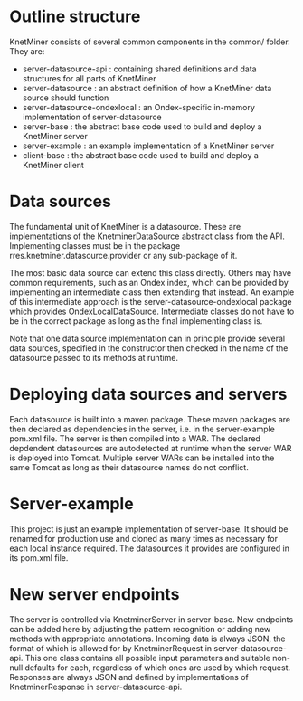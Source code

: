 # Outline structure
KnetMiner consists of several common components in the common/ folder. They are:
* server-datasource-api : containing shared definitions and data structures for all parts of KnetMiner
* server-datasource : an abstract definition of how a KnetMiner data source should function
* server-datasource-ondexlocal : an Ondex-specific in-memory implementation of server-datasource
* server-base : the abstract base code used to build and deploy a KnetMiner server
* server-example : an example implementation of a KnetMiner server
* client-base : the abstract base code used to build and deploy a KnetMiner client

# Data sources
The fundamental unit of KnetMiner is a datasource. These are implementations of the KnetminerDataSource abstract class from the API. Implementing classes must be in the package rres.knetminer.datasource.provider or any sub-package of it. 

The most basic data source can extend this class directly. Others may have common requirements, such as an Ondex index, which can be provided by implementing an intermediate class then extending that instead. An example of this intermediate approach is the server-datasource-ondexlocal package which provides OndexLocalDataSource. Intermediate classes do not have to be in the correct package as long as the final implementing class is.

Note that one data source implementation can in principle provide several data sources, specified in the constructor then checked in the name of the datasource passed to its methods at runtime. 

# Deploying data sources and servers
Each datasource is built into a maven package. These maven packages are then declared as dependencies in the server, i.e. in the server-example pom.xml file. The server is then compiled into a WAR. The declared depdendent datasources are autodetected at runtime when the server WAR is deployed into Tomcat. Multiple server WARs can be installed into the same Tomcat as long as their datasource names do not conflict. 

# Server-example
This project is just an example implementation of server-base. It should be renamed for production use and cloned as many times as necessary for each local instance required. The datasources it provides are configured in its pom.xml file.

# New server endpoints
The server is controlled via KnetminerServer in server-base. New endpoints can be added here by adjusting the pattern recognition or adding new methods with appropriate annotations. Incoming data is always JSON, the format of which is allowed for by KnetminerRequest in server-datasource-api. This one class contains all possible input parameters and suitable non-null defaults for each, regardless of which ones are used by which request. Responses are always JSON and defined by implementations of KnetminerResponse in server-datasource-api.
